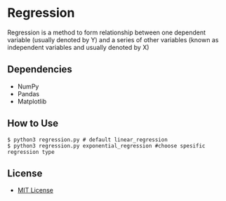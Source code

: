 # Regression

Regression is a method to form relationship between one dependent variable (usually denoted by Y) and a series of other variables (known as independent variables and usually denoted by X)

## Dependencies

* NumPy
* Pandas
* Matplotlib

## How to Use

~~~
$ python3 regression.py # default linear_regression
$ python3 regression.py exponential_regression #choose spesific regression type
~~~

## License

* [MIT License](https://github.com/reshalfahsi/regression/blob/master/LICENSE) 
